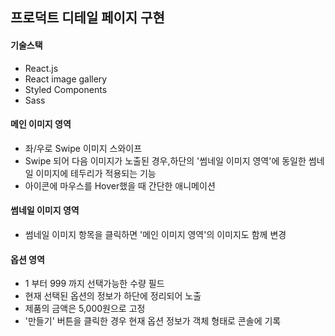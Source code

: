 ## 프로덕트 디테일 페이지 구현

#### 기술스택

- React.js
- React image gallery
- Styled Components
- Sass

#### 메인 이미지 영역

- 좌/우로 Swipe 이미지 스와이프
- Swipe 되어 다음 이미지가 노출된 경우,하단의 '썸네일 이미지 영역'에 동일한 썸네일 이미지에 테두리가 적용되는 기능
- 아이콘에 마우스를 Hover했을 때 간단한 애니메이션

#### 썸네일 이미지 영역

- 썸네일 이미지 항목을 클릭하면 '메인 이미지 영역'의 이미지도 함께 변경

#### 옵션 영역

- 1 부터 999 까지 선택가능한 수량 필드
- 현재 선택된 옵션의 정보가 하단에 정리되어 노출
- 제품의 금액은 5,000원으로 고정
- '만들기' 버튼을 클릭한 경우 현재 옵션 정보가 객체 형태로 콘솔에 기록
